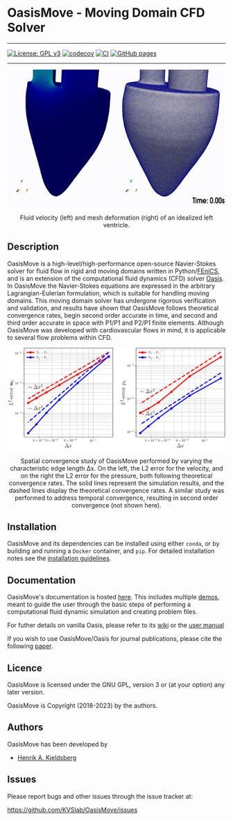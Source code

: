 # OasisMove - Moving Domain CFD Solver

_________________
[![License: GPL v3](https://img.shields.io/badge/License-GPLv3-blue.svg)](https://www.gnu.org/licenses/gpl-3.0)
[![codecov](https://codecov.io/gh/KVSlab/OasisMove/branch/main/graph/badge.svg?token=M2NMX6HOSZ)](https://codecov.io/gh/KVSlab/OasisMove)
[![CI](https://github.com/kvslab/oasismove/actions/workflows/check_and_test_package.yml/badge.svg)](https://github.com/kvslab/oasismove/actions/workflows/check_and_test_package.yml)
[![GitHub pages](https://github.com/kvslab/oasismove/actions/workflows/deploy_pages.yml/badge.svg)](https://github.com/kvslab/oasismove/actions/workflows/deploy_pages.yml)
_________________

<p align="center">
    <img src="docs/figures/moving_ventricle.gif" width="640" height="315" alt="Left ventricle flow"/>
</p>
<p align="center">
    Fluid velocity (left) and mesh deformation (right) of an idealized left ventricle. 
</p>


Description
-----------
OasisMove is a high-level/high-performance open-source Navier-Stokes solver for fluid flow in rigid and moving domains
written in Python/[FEniCS](https://fenicsproject.org/), and is an extension of the computational fluid dynamics (CFD)
solver [Oasis](https://github.com/mikaem/Oasis). In OasisMove the Navier-Stokes equations are expressed in the arbitrary
Lagrangian-Eulerian formulation, which is suitable for handling moving domains. This moving domain solver has undergone
rigorous verification and validation, and results have shown that OasisMove follows theoretical convergence rates, begin
second order accurate in time, and second and third order accurate in space with P1/P1 and P2/P1 finite elements.
Although OasisMove was developed with cardiovascular flows in mind, it is applicable to several flow problems within
CFD.

<p align="center">
    <img src=docs/figures/verification_u_p.png width="630 height="470" alt="Convergence rate analysis"/>
</p>
<p align="center">
    Spatial convergence study of OasisMove performed by varying the characteristic edge length Δx. On the left, the L2 error for the
    velocity, and on the right the L2 error for the pressure, both following theoretical convergence rates. 
    The solid lines represent the simulation results, and the dashed lines display the theoretical convergence rates. 
    A similar study was performed to address temporal convergence, resulting in second order convergence (not shown here). 
</p>


Installation
------------
OasisMove and its dependencies can be installed using either `conda`, or by building and running a `Docker` container,
and `pip`. For detailed installation notes see
the [installation guidelines](https://kvslab.github.io/OasisMove/installation.html).

Documentation
-------------
OasisMove's documentation is hosted [here](https://kvslab.github.io/OasisMove). This includes
multiple [demos](https://kvslab.github.io/OasisMove/tutorials.html), meant to guide the user through the basic steps of
performing a computational fluid dynamic simulation and creating problem files.

For futher details on vanilla Oasis, please refer to its [wiki](https://github.com/mikaem/oasis/wiki) or
the [user manual](https://github.com/mikaem/Oasis/tree/master/doc/usermanual.pdf)

If you wish to use OasisMove/Oasis for journal publications, please cite the
following [paper](http://www.sciencedirect.com/science/article/pii/S0010465514003786).

Licence
-------
OasisMove is licensed under the GNU GPL, version 3 or (at your option) any later version.

OasisMove is Copyright (2018-2023) by the authors.

Authors
-------
OasisMove has been developed by

* [Henrik A. Kjeldsberg](https://github.com/HKjeldsberg)

Issues
------
Please report bugs and other issues through the issue tracker at:

https://github.com/KVSlab/OasisMove/issues
